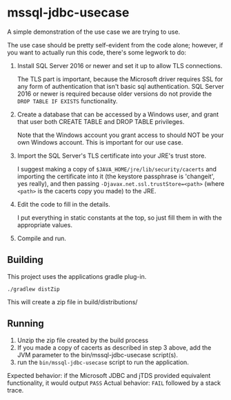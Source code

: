 # mssql-jdbc-usecase

A simple demonstration of the use case we are trying to use.

The use case should be pretty self-evident from the code alone; however, if you 
want to actually run this code, there's some legwork to do:

1. Install SQL Server 2016 or newer and set it up to allow TLS connections.

   The TLS part is important, because the Microsoft driver requires SSL for any form of
   authentication that isn't basic sql authentication. SQL Server 2016 or newer is
   required because older versions do not provide the `DROP TABLE IF EXISTS` 
   functionality.
   
2. Create a database that can be accessed by a Windows user, and grant that user
   both CREATE TABLE and DROP TABLE privileges.
   
   Note that the Windows account you grant access to should NOT be your own Windows
   account. This is important for our use case.

3. Import the SQL Server's TLS certificate into your JRE's trust store.

   I suggest making a copy of `$JAVA_HOME/jre/lib/security/cacerts` and importing the
   certificate into it (the keystore passphrase is 'changeit', yes really), and then
   passing `-Djavax.net.ssl.trustStore=<path>` (where `<path>` is the cacerts copy
   you made) to the JRE.
   
4. Edit the code to fill in the details.

   I put everything in static constants at the top, so just fill them in with the
   appropriate values.
   
5. Compile and run.

## Building

This project uses the applications gradle plug-in.

    ./gradlew distZip
    
This will create a zip file in build/distributions/

## Running

1. Unzip the zip file created by the build process
2. If you made a copy of cacerts as described in step 3 above, add the JVM parameter
   to the bin/mssql-jdbc-usecase script(s).
3. run the `bin/mssql-jdbc-usecase` script to run the application.
   
Expected behavior: if the Microsoft JDBC and jTDS provided equivalent functionality, 
it would output `PASS`
Actual behavior: `FAIL` followed by a stack trace.
